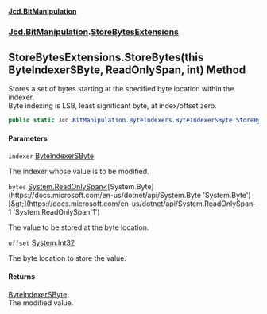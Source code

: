 #### [Jcd.BitManipulation](index.md 'index')
### [Jcd.BitManipulation](Jcd.BitManipulation.md 'Jcd.BitManipulation').[StoreBytesExtensions](Jcd.BitManipulation.StoreBytesExtensions.md 'Jcd.BitManipulation.StoreBytesExtensions')

## StoreBytesExtensions.StoreBytes(this ByteIndexerSByte, ReadOnlySpan<byte>, int) Method

Stores a set of bytes starting at the specified byte location within the indexer.  
Byte indexing is LSB, least significant byte, at index/offset zero.

```csharp
public static Jcd.BitManipulation.ByteIndexers.ByteIndexerSByte StoreBytes(this Jcd.BitManipulation.ByteIndexers.ByteIndexerSByte indexer, System.ReadOnlySpan<byte> bytes, int offset);
```
#### Parameters

<a name='Jcd.BitManipulation.StoreBytesExtensions.StoreBytes(thisJcd.BitManipulation.ByteIndexers.ByteIndexerSByte,System.ReadOnlySpan_byte_,int).indexer'></a>

`indexer` [ByteIndexerSByte](Jcd.BitManipulation.ByteIndexers.ByteIndexerSByte.md 'Jcd.BitManipulation.ByteIndexers.ByteIndexerSByte')

The indexer whose value is to be modified.

<a name='Jcd.BitManipulation.StoreBytesExtensions.StoreBytes(thisJcd.BitManipulation.ByteIndexers.ByteIndexerSByte,System.ReadOnlySpan_byte_,int).bytes'></a>

`bytes` [System.ReadOnlySpan&lt;](https://docs.microsoft.com/en-us/dotnet/api/System.ReadOnlySpan-1 'System.ReadOnlySpan`1')[System.Byte](https://docs.microsoft.com/en-us/dotnet/api/System.Byte 'System.Byte')[&gt;](https://docs.microsoft.com/en-us/dotnet/api/System.ReadOnlySpan-1 'System.ReadOnlySpan`1')

The value to be stored at the byte location.

<a name='Jcd.BitManipulation.StoreBytesExtensions.StoreBytes(thisJcd.BitManipulation.ByteIndexers.ByteIndexerSByte,System.ReadOnlySpan_byte_,int).offset'></a>

`offset` [System.Int32](https://docs.microsoft.com/en-us/dotnet/api/System.Int32 'System.Int32')

The byte location to store the value.

#### Returns
[ByteIndexerSByte](Jcd.BitManipulation.ByteIndexers.ByteIndexerSByte.md 'Jcd.BitManipulation.ByteIndexers.ByteIndexerSByte')  
The modified value.